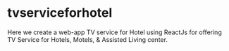# tvserviceforhotel
Here we create a web-app TV service for Hotel using ReactJs for offering TV Service for Hotels, Motels, &amp; Assisted Living center.
